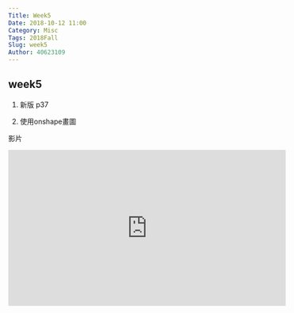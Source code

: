 ```yaml
---
Title: Week5
Date: 2018-10-12 11:00
Category: Misc
Tags: 2018Fall
Slug: week5
Author: 40623109
---
```



<!-- PELICAN_END_SUMMARY -->

week5
----

1. 新版 p37

2. 使用onshape畫圖

影片

<iframe width="560" height="315" src="https://www.youtube.com/embed/NXDOhVwlh1U" frameborder="0" allow="autoplay; encrypted-media" allowfullscreen></iframe>